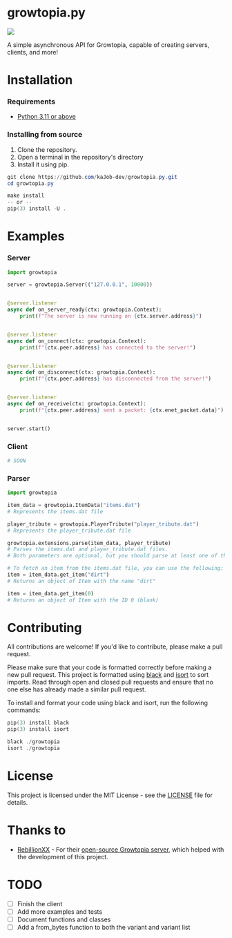 # growtopia.py
[![](https://discord.com/api/guilds/1009905646897999913/embed.png)](https://discord.gg/3RYSVwBCQC)

A simple asynchronous API for Growtopia, capable of creating servers, clients, and more! 

# Installation
### Requirements
- [Python 3.11 or above](https://www.python.org/downloads/)

### Installing from source

1. Clone the repository.
2. Open a terminal in the repository's directory
3. Install it using pip.

```powershell
git clone https://github.com/kaJob-dev/growtopia.py.git
cd growtopia.py

make install
-- or --
pip(3) install -U .
```

# Examples
### Server
```python
import growtopia

server = growtopia.Server(("127.0.0.1", 10000))


@server.listener
async def on_server_ready(ctx: growtopia.Context):
    print(f"The server is now running on {ctx.server.address}")


@server.listener
async def on_connect(ctx: growtopia.Context):
    print(f"{ctx.peer.address} has connected to the server!")


@server.listener
async def on_disconnect(ctx: growtopia.Context):
    print(f"{ctx.peer.address} has disconnected from the server!")


@server.listener
async def on_receive(ctx: growtopia.Context):
    print(f"{ctx.peer.address} sent a packet: {ctx.enet_packet.data}")


server.start()
```

### Client
```python
# SOON
```

### Parser
```python
import growtopia

item_data = growtopia.ItemData("items.dat") 
# Represents the items.dat file

player_tribute = growtopia.PlayerTribute("player_tribute.dat") 
# Represents the player_tribute.dat file

growtopia.extensions.parse(item_data, player_tribute) 
# Parses the items.dat and player_tribute.dat files. 
# Both parameters are optional, but you should parse at least one of them.

# To fetch an item from the items.dat file, you can use the following:
item = item_data.get_item("dirt") 
# Returns an object of Item with the name "dirt"

item = item_data.get_item(0) 
# Returns an object of Item with the ID 0 (blank)
```


# Contributing
All contributions are welcome! If you'd like to contribute, please make a pull request.

Please make sure that your code is formatted correctly before making a new pull request. This project is formatted using [black](https://black.readthedocs.io/en/stable/) and [isort](https://pycqa.github.io/isort/) to sort imports. Read through open and closed pull requests and ensure that no one else has already made a similar pull request.

To install and format your code using black and isort, run the following commands:

```powershell
pip(3) install black
pip(3) install isort
```

```powershell
black ./growtopia
isort ./growtopia
```

# License
This project is licensed under the MIT License - see the [LICENSE](LICENSE) file for details.

# Thanks to
- [RebillionXX](https://github.com/RebillionXX) - For their [open-source Growtopia server](https://github.com/RebillionXX/GrowtopiaServer), which helped with the development of this project.

# TODO
- [ ] Finish the client
- [ ] Add more examples and tests
- [ ] Document functions and classes
- [ ] Add a from_bytes function to both the variant and variant list
